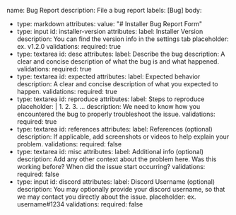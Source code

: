 name: Bug Report
description: File a bug report
labels: [Bug]
body:

- type: markdown
  attributes:
  value: "# Installer Bug Report Form"
- type: input
  id: installer-version
  attributes:
  label: Installer Version
  description: You can find the version info in the settings tab
  placeholder: ex. v1.2.0
  validations:
  required: true
- type: textarea
  id: desc
  attributes:
  label: Describe the bug
  description: A clear and concise description of what the bug is and what happened.
  validations:
  required: true
- type: textarea
  id: expected
  attributes:
  label: Expected behavior
  description: A clear and concise description of what you expected to happen.
  validations:
  required: true
- type: textarea
  id: reproduce
  attributes:
  label: Steps to reproduce
  placeholder: | 1. 2. 3.
  ...
  description: We need to know how you encountered the bug to properly troubleshoot the issue.
  validations:
  required: true
- type: textarea
  id: references
  attributes:
  label: References (optional)
  description: If applicable, add screenshots or videos to help explain your problem.
  validations:
  required: false
- type: textarea
  id: misc
  attributes:
  label: Additional info (optional)
  description: Add any other context about the problem here. Was this working before? When did the issue start occurring?
  validations:
  required: false
- type: input
  id: discord
  attributes:
  label: Discord Username (optional)
  description: You may optionally provide your discord username, so that we may contact you directly about the issue.
  placeholder: ex. username#1234
  validations:
  required: false
